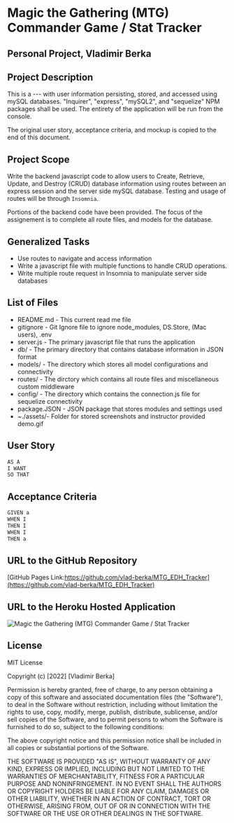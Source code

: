 # Magic the Gathering (MTG) Commander Game / Stat Tracker

## Personal Project, Vladimir Berka

## Project Description

This is a --- with user information persisting, stored, and accessed using mySQL databases. "Inquirer", "express", "mySQL2", and "sequelize" NPM packages shall be used. The entirety of the application will be run from the console.

The original user story, acceptance criteria, and mockup is copied to the end of this document.

## Project Scope

Write the backend javascript code to allow users to Create, Retrieve, Update, and Destroy (CRUD) database information using routes between an express session and the server side mySQL database.
Testing and usage of routes will be through `Insomnia`.

Portions of the backend code have been provided. The focus of the assignement is to complete all route files, and models for the database.

## Generalized Tasks

- Use routes to navigate and access information
- Write a javascript file with multiple functions to handle CRUD operations.
- Write multiple route request in Insomnia to manipulate server side databases

## List of Files

- README.md - This current read me file
- gitignore - Git Ignore file to ignore node_modules, DS.Store, (Mac users), .env
- server.js - The primary javascript file that runs the application
- db/ - The primary directory that contains database information in JSON format
- models/ - The directory which stores all model configurations and connectivity
- routes/ - The dirctory which contains all route files and miscellaneous custom middleware
- config/ - The directory which contains the connection.js file for sequelize connectivity
- package.JSON - JSON package that stores modules and settings used
- ~./assets/- Folder for stored screenshots and instructor provided demo.gif

## User Story

```md
AS A 
I WANT 
SO THAT 
```

## Acceptance Criteria

```md
GIVEN a 
WHEN I 
THEN I 
WHEN I 
THEN a 
```

## URL to the GitHub Repository

[GitHub Pages Link:https://github.com/vlad-berka/MTG_EDH_Tracker](https://github.com/vlad-berka/MTG_EDH_Tracker)

## URL to the Heroku Hosted Application

![Magic the Gathering (MTG) Commander Game / Stat Tracker](https://drive.google.com/file/d/1qfoZmEwe1KWkNX8Yh15omfxEswErjzms/view)

## License

MIT License

Copyright (c) [2022] [Vladimir Berka]

Permission is hereby granted, free of charge, to any person obtaining a copy
of this software and associated documentation files (the "Software"), to deal
in the Software without restriction, including without limitation the rights
to use, copy, modify, merge, publish, distribute, sublicense, and/or sell
copies of the Software, and to permit persons to whom the Software is
furnished to do so, subject to the following conditions:

The above copyright notice and this permission notice shall be included in all
copies or substantial portions of the Software.

THE SOFTWARE IS PROVIDED "AS IS", WITHOUT WARRANTY OF ANY KIND, EXPRESS OR
IMPLIED, INCLUDING BUT NOT LIMITED TO THE WARRANTIES OF MERCHANTABILITY,
FITNESS FOR A PARTICULAR PURPOSE AND NONINFRINGEMENT. IN NO EVENT SHALL THE
AUTHORS OR COPYRIGHT HOLDERS BE LIABLE FOR ANY CLAIM, DAMAGES OR OTHER
LIABILITY, WHETHER IN AN ACTION OF CONTRACT, TORT OR OTHERWISE, ARISING FROM,
OUT OF OR IN CONNECTION WITH THE SOFTWARE OR THE USE OR OTHER DEALINGS IN THE
SOFTWARE.
